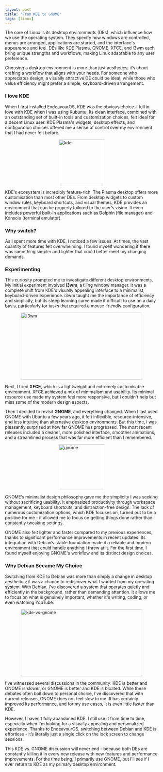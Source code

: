 ```yaml
---
layout: post
title: "From KDE to GNOME"
tags: [linux]
---
```

 The core of Linux is its desktop environments (DEs), which influence how we use the operating system. They specify how windows are controlled, menus are arranged, applications are started, and the interface's appearance and feel. DEs like KDE Plasma, GNOME, XFCE, and i3wm each bring unique strengths and workflows, making Linux adaptable to any user preference.

Choosing a desktop environment is more than just aesthetics; it’s about crafting a workflow that aligns with your needs. For someone who appreciates design, a visually attractive DE could be ideal, while those who value efficiency might prefer a simple, keyboard-driven arrangement.

### I love KDE

When I first installed EndeavourOS, KDE was the obvious choice. I fell in love with KDE when I was using Kubuntu. Its clean interface, combined with an outstanding set of built-in tools and customization choices, felt ideal for a decent Linux user. KDE Plasma's widgets, desktop effects, and configuration choices offered me a sense of control over my environment that I had never felt before.

<div style="display: flex; justify-content: center; align-items: center;">
<img src="/blog/images/2024-10-13/kde.png" alt="kde" width="150" height="150" />
</div>

KDE's ecosystem is incredibly feature-rich. The Plasma desktop offers more customisation than most other DEs. From desktop widgets to custom window rules, keyboard shortcuts, and visual themes, KDE provides an environment that can be properly tailored to the user's vision. It even includes powerful built-in applications such as Dolphin (file manager) and Konsole (terminal emulator).

### Why switch?

As I spent more time with KDE, I noticed a few issues. At times, the vast quantity of features felt overwhelming. I found myself wondering if there was something simpler and lighter that could better meet my changing demands.

### Experimenting

This curiosity prompted me to investigate different desktop environments. My initial experiment involved **i3wm**, a tiling window manager. It was a complete shift from KDE's visually appealing interface to a minimalist, keyboard-driven experience. i3wm taught me the importance of efficiency and simplicity, but its steep learning curve made it difficult to use on a daily basis, particularly for tasks that required a mouse-friendly configuration.

<div style="display: flex; justify-content: center; align-items: center;">
<img src="/blog/images/2024-10-13/i3wm.webp" alt="i3wm" width="400" height="220" />
</div>


Next, I tried **XFCE**, which is a lightweight and extremely customisable environment. XFCE achieved a mix of minimalism and usability. Its minimal resource use made my system feel more responsive, but I couldn't help but miss some of the modern design aspects.


Then I decided to revisit **GNOME**, and everything changed. When I last used GNOME with Ubuntu a few years ago, it felt inflexible, resource-intensive, and less intuitive than alternative desktop environments. But this time, I was pleasantly surprised at how far GNOME has progressed. The most recent releases included a cleaner, more polished interface, smoother animations, and a streamlined process that was far more efficient than I remembered.

<div style="display: flex; justify-content: center; align-items: center;">
<img src="/blog/images/2024-10-13/gnome.png" alt="gnome" width="150" height="150" />
</div>

GNOME’s minimalist design philosophy gave me the simplicity I was seeking without sacrificing usability. It emphasized productivity through workspace management, keyboard shortcuts, and distraction-free design. The lack of numerous customization options, which KDE focuses on, turned out to be a positive for me - it allowed me to focus on getting things done rather than constantly tweaking settings.

GNOME also felt lighter and faster compared to my previous experiences, thanks to significant performance improvements in recent updates. Its integration with Debian’s stable foundation made it a reliable and modern environment that could handle anything I threw at it. For the first time, I found myself enjoying GNOME's workflow and its distinct design choices.

### Why Debian Became My Choice

Switching from KDE to Debian was more than simply a change in desktop aesthetics; it was a chance to rediscover what I wanted from my operating system. With Debian, I've discovered a system that operates quietly and efficiently in the background, rather than demanding attention. It allows me to focus on what is genuinely important, whether it's writing, coding, or even watching YouTube.

<div style="display: flex; justify-content: center; align-items: center;"> 
<img src="/blog/images/2024-10-13/kdevgnome.png" alt="kde-vs-gnome" title="kde-vs-gnome" width="400" height="220"  /> 
</div>


I've witnessed several discussions in the community: KDE is better and GNOME is slower, or GNOME is better and KDE is bloated. While these debates often boil down to personal choice, I've discovered that with current releases, GNOME does not feel slow to me. It has certainly improved its performance, and for my use cases, it is even little faster than KDE.

However, I haven't fully abandoned KDE. I still use it from time to time, especially when I'm looking for a visually appealing and personalized experience. Thanks to EndeavourOS, switching between Debian and KDE is effortless - it’s literally just a single click on the lock screen to change sessions.

This KDE vs. GNOME discussion will never end - because both DEs are constantly killing it in every new release with new features and performance improvements. For the time being, I primarily use GNOME, but I'll see if I ever return to KDE as my primary desktop environment.